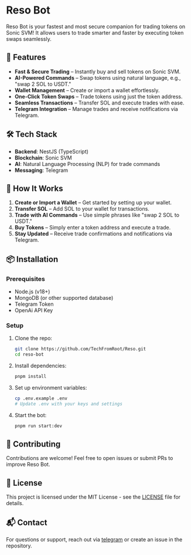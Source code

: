 # Reso Bot

Reso Bot is your fastest and most secure companion for trading tokens on Sonic SVM! It allows users to trade smarter and faster by executing token swaps seamlessly.

## 🚀 Features
- **Fast & Secure Trading** – Instantly buy and sell tokens on Sonic SVM.
- **AI-Powered Commands** – Swap tokens using natural language, e.g., "swap 2 SOL to USDT."
- **Wallet Management** – Create or import a wallet effortlessly.
- **One-Click Token Swaps** – Trade tokens using just the token address.
- **Seamless Transactions** – Transfer SOL and execute trades with ease.
- **Telegram Integration** – Manage trades and receive notifications via Telegram.

## 🛠 Tech Stack
- **Backend**: NestJS (TypeScript)
- **Blockchain**: Sonic SVM
- **AI**: Natural Language Processing (NLP) for trade commands
- **Messaging**: Telegram

## 📌 How It Works
1. **Create or Import a Wallet** – Get started by setting up your wallet.
2. **Transfer SOL** – Add SOL to your wallet for transactions.
3. **Trade with AI Commands** – Use simple phrases like "swap 2 SOL to USDT."
4. **Buy Tokens** – Simply enter a token address and execute a trade.
5. **Stay Updated** – Receive trade confirmations and notifications via Telegram.

## 📦 Installation
### Prerequisites
- Node.js (v18+)
- MongoDB (or other supported database)
- Telegram Token
- OpenAi API Key

### Setup
1. Clone the repo:
   ```sh
   git clone https://github.com/TechFromRoot/Reso.git
   cd reso-bot
   ```
2. Install dependencies:
   ```sh
   pnpm install
   ```
3. Set up environment variables:
   ```sh
   cp .env.example .env
   # Update .env with your keys and settings
   ```
4. Start the bot:
   ```sh
   pnpm run start:dev
   ```

## 🤝 Contributing
Contributions are welcome! Feel free to open issues or submit PRs to improve Reso Bot.

## 📜 License
This project is licensed under the MIT License - see the [LICENSE](LICENSE) file for details.

## 📬 Contact
For questions or support, reach out via [telegram](https://t.me/eketeUg) or create an issue in the repository.